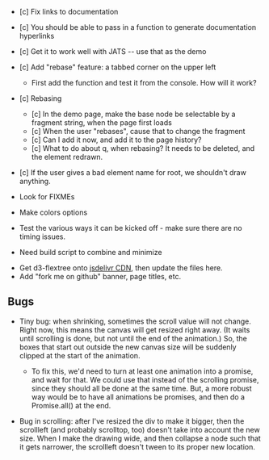 * [c] Fix links to documentation
* [c] You should be able to pass in a function to generate documentation hyperlinks
* [c] Get it to work well with JATS -- use that as the demo

* [c] Add "rebase" feature: a tabbed corner on the upper left
    * First add the function and test it from the console. How will it work?


* [c] Rebasing
    * [c] In the demo page, make the base node be selectable by a fragment string,
      when the page first loads
    * [c] When the user "rebases", cause that to change the fragment
    * [c] Can I add it now, and add it to the page history?
    * [c] What to do about q, when rebasing? It needs to be deleted, and the
      element redrawn.

* [c] If the user gives a bad element name for root, we shouldn't draw anything.


* Look for FIXMEs
* Make colors options
* Test the various ways it can be kicked off - make sure there are no timing issues.
- Need build script to combine and minimize
* Get d3-flextree onto [jsdelivr 
  CDN](https://www.jsdelivr.com/free-open-source-cdn/javascript-cdn), then update
  the files here.
* Add "fork me on github" banner, page titles, etc.

## Bugs

* Tiny bug: when shrinking, sometimes the scroll value
  will not change. Right now, this means the canvas will get resized right
  away. (It waits until scrolling is done, but not until the end of the 
  animation.) So, the boxes that start out outside the
  new canvas size will be suddenly clipped at the start of the animation.
    - To fix this, we'd need to turn at least one animation into a promise,
      and wait for that. We could use that instead of the scrolling promise,
      since they should all be done at the same time. But, a more robust
      way would be to have all animations be promises, and then do a 
      Promise.all() at the end.

* Bug in scrolling: after I've resized the div to make it bigger, then the
  scrollleft (and probably scrolltop, too) doesn't take into account the new
  size. When I make the drawing wide, and then collapse a node such that it
  gets narrower, the scrollleft doesn't tween to its proper new location.
